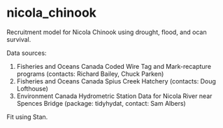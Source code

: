# nicola_chinook
Recruitment model for Nicola Chinook using drought, flood, and ocan survival. 

Data sources:
1. Fisheries and Oceans Canada Coded Wire Tag and Mark-recapture programs (contacts: Richard Bailey, Chuck Parken)
2. Fisheries and Oceans Canada Spius Creek Hatchery (contacts: Doug Lofthouse)
3. Environment Canada Hydrometric Station Data for Nicola River near Spences Bridge (package: tidyhydat, contact: Sam Albers)

Fit using Stan. 
